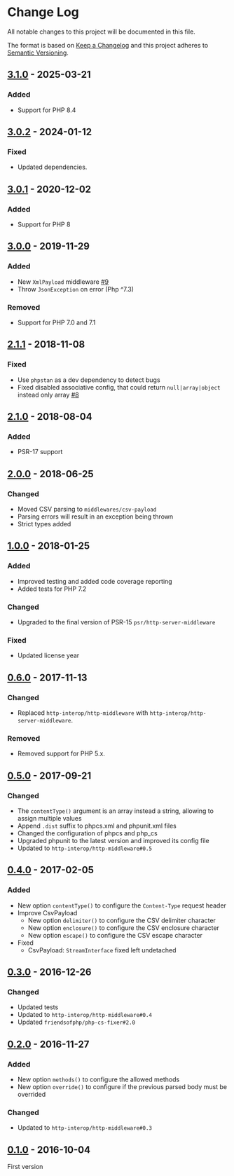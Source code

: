 # Change Log
All notable changes to this project will be documented in this file.

The format is based on [Keep a Changelog](http://keepachangelog.com/)
and this project adheres to [Semantic Versioning](http://semver.org/).

## [3.1.0] - 2025-03-21
### Added
- Support for PHP 8.4

## [3.0.2] - 2024-01-12
### Fixed
- Updated dependencies.

## [3.0.1] - 2020-12-02
### Added
- Support for PHP 8

## [3.0.0] - 2019-11-29
### Added
- New `XmlPayload` middleware [#9]
- Throw `JsonException` on error (Php ^7.3)

### Removed
- Support for PHP 7.0 and 7.1

## [2.1.1] - 2018-11-08
### Fixed
- Use `phpstan` as a dev dependency to detect bugs
- Fixed disabled associative config, that could return `null|array|object` instead only array [#8]

## [2.1.0] - 2018-08-04
### Added
- PSR-17 support

## [2.0.0] - 2018-06-25
### Changed
- Moved CSV parsing to `middlewares/csv-payload`
- Parsing errors will result in an exception being thrown
- Strict types added

## [1.0.0] - 2018-01-25
### Added
- Improved testing and added code coverage reporting
- Added tests for PHP 7.2

### Changed
- Upgraded to the final version of PSR-15 `psr/http-server-middleware`

### Fixed
- Updated license year

## [0.6.0] - 2017-11-13
### Changed
- Replaced `http-interop/http-middleware` with  `http-interop/http-server-middleware`.

### Removed
- Removed support for PHP 5.x.

## [0.5.0] - 2017-09-21
### Changed
- The `contentType()` argument is an array instead a string, allowing to assign multiple values
- Append `.dist` suffix to phpcs.xml and phpunit.xml files
- Changed the configuration of phpcs and php_cs
- Upgraded phpunit to the latest version and improved its config file
- Updated to `http-interop/http-middleware#0.5`

## [0.4.0] - 2017-02-05
### Added
- New option `contentType()` to configure the `Content-Type` request header
- Improve CsvPayload
  - New option `delimiter()` to configure the CSV delimiter character
  - New option `enclosure()` to configure the CSV enclosure character
  - New option `escape()` to configure the CSV escape character
- Fixed
  - CsvPayload: `StreamInterface` fixed left undetached

## [0.3.0] - 2016-12-26
### Changed
- Updated tests
- Updated to `http-interop/http-middleware#0.4`
- Updated `friendsofphp/php-cs-fixer#2.0`

## [0.2.0] - 2016-11-27
### Added
- New option `methods()` to configure the allowed methods
- New option `override()` to configure if the previous parsed body must be overrided

### Changed
- Updated to `http-interop/http-middleware#0.3`

## [0.1.0] - 2016-10-04
First version

[#8]: https://github.com/middlewares/payload/issues/8
[#9]: https://github.com/middlewares/payload/issues/9

[3.1.0]: https://github.com/middlewares/payload/compare/v3.0.2...v3.1.0
[3.0.2]: https://github.com/middlewares/payload/compare/v3.0.1...v3.0.2
[3.0.1]: https://github.com/middlewares/payload/compare/v3.0.0...v3.0.1
[3.0.0]: https://github.com/middlewares/payload/compare/v2.1.1...v3.0.0
[2.1.1]: https://github.com/middlewares/payload/compare/v2.1.0...v2.1.1
[2.1.0]: https://github.com/middlewares/payload/compare/v2.0.0...v2.1.0
[2.0.0]: https://github.com/middlewares/payload/compare/v1.0.0...v2.0.0
[1.0.0]: https://github.com/middlewares/payload/compare/v0.6.0...v1.0.0
[0.6.0]: https://github.com/middlewares/payload/compare/v0.5.0...v0.6.0
[0.5.0]: https://github.com/middlewares/payload/compare/v0.4.0...v0.5.0
[0.4.0]: https://github.com/middlewares/payload/compare/v0.3.0...v0.4.0
[0.3.0]: https://github.com/middlewares/payload/compare/v0.2.0...v0.3.0
[0.2.0]: https://github.com/middlewares/payload/compare/v0.1.0...v0.2.0
[0.1.0]: https://github.com/middlewares/payload/releases/tag/v0.1.0
